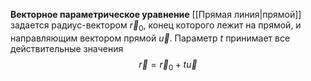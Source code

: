 **Векторное параметрическое уравнение** [[Прямая линия|прямой]] задается радиус-вектором $\vec{r}_0$, конец которого лежит на прямой, и направляющим вектором прямой $\vec{u}$. Параметр $t$ принимает все действительные значения$$\vec{r}=\vec{r}_0+t\vec{u}$$